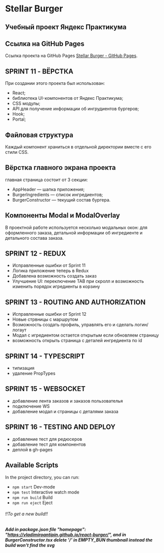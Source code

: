 # Stellar Burger
## Учебный проект Яндекс Практикума

## Ссылка на GitHub Pages
Ссылка проекта на GitHub Pages [Stellar Burger - GitHub Pages](https://vladimiroantipin.github.io/react-burger/).

## SPRINT 11 - ВЁРСТКА
При создании этого проекта был использован:
* React;
* библиотека UI-компонентов от Яндекс Практикума;
* CSS модулы;
* API для получение информации об ингрудиентов бургеров;
* Hook;
* Portal;

## Файловая структура
Каждый компонент храниться в отдельной директории вместе с его стили CSS.

## Вёрстка главного экрана проекта
главная страница состоит от 3 секции:
* AppHeader — шапка приложения;
* BurgerIngredients — список ингредиентов;
* BurgerConstructor — текущий состав бургера.

## Компоненты Modal и ModalOverlay
В проектной работе используется несколько модальных окон: для оформленного заказа, детальной информации об ингредиенте и детального состава заказа.

## SPRINT 12 - REDUX
* Исправленные ошибки от Sprint 11
* Логика приложение теперь в Redux
* Добавлена возможность создать заказ
* Улучшение UI: переключение TAB при скролл и возможность изменить порядок игредиенты в корзину

## SPRINT 13 - ROUTING AND AUTHORIZATION
* Исправленные ошибки от Sprint 12
* Новые стрвницы с маршрутом 
* Возможность создать профиль, управлять его и сделать логин/логаут 
* Модал с игредиентом остается открытым если обновляем страницу
* возможность открыть страница с деталей ингредиента по id

## SPRINT 14 - TYPESCRIPT
* типизация
* удаление PropTypes

## SPRINT 15 - WEBSOCKET
* добавление лента заказов и заказов пользователья
* подключение WS
* добавление модал и страницы с деталями заказа

## SPRINT 16 - TESTING AND DEPLOY
* добавление тест для редюсеров
* добавление тест для компонентов
* деплой в gh-pages

## Available Scripts
In the project directory, you can run:
* `npm start` Dev-mode
* `npm test` Interactive watch mode
* `npm run build` Build
* `npm run eject` Eject

###### !!To get a new build!!
##### Add in package.json file "homepage": "https://vladimiroantipin.github.io/react-burger/", and in BurgerConstructor.tsx delete '/' in EMPTY_BUN thumbnail instead the build won't find the svg
